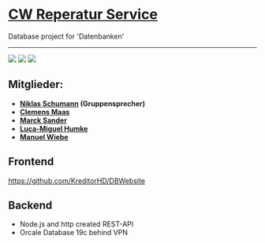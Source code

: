# [CW Reperatur Service](https://cw.it-humke.de/)
Database project for 'Datenbanken'

___

![](https://img.shields.io/badge/Version-1.1-green?style=for-the-badge&logo=github)
![](https://img.shields.io/badge/Website-11-blue?style=for-the-badge&logo=html5)
![](https://img.shields.io/badge/Database-Oracle%20DB-orange?style=for-the-badge&logo=Oracle)

## Mitglieder:
* __[Niklas Schumann](https://github.com/Flamtky) (Gruppensprecher)__
* __[Clemens Maas](https://github.com/DubskySteam)__
* __[Marck Sander](https://github.com/Marckfx)__
* __[Luca-Miguel Humke](https://github.com/KreditorHD)__
* __[Manuel Wiebe](https://github.com/lXetnosl)__

## Frontend
https://github.com/KreditorHD/DBWebsite

## Backend
* Node.js and http created REST-API
* Orcale Database 19c behind VPN
